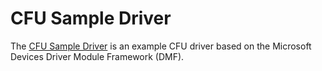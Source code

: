 # CFU Sample Driver 
The [CFU Sample Driver](https://github.com/Microsoft/DMF) is an example CFU driver based on the Microsoft Devices Driver Module Framework (DMF). 
